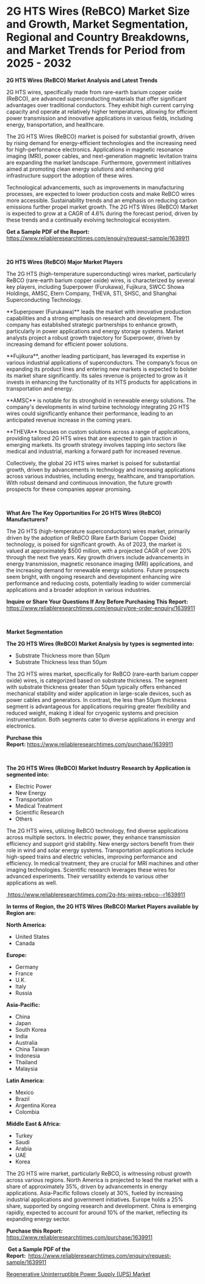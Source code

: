 <p><h1>2G HTS Wires (ReBCO) Market Size and Growth, Market Segmentation, Regional and Country Breakdowns, and Market Trends for Period from 2025 -  2032</h1></p><p><strong>2G HTS Wires (ReBCO) Market Analysis and Latest Trends</strong></p>
<p><p>2G HTS wires, specifically made from rare-earth barium copper oxide (ReBCO), are advanced superconducting materials that offer significant advantages over traditional conductors. They exhibit high current carrying capacity and operate at relatively higher temperatures, allowing for efficient power transmission and innovative applications in various fields, including energy, transportation, and healthcare.</p><p>The 2G HTS Wires (ReBCO) market is poised for substantial growth, driven by rising demand for energy-efficient technologies and the increasing need for high-performance electronics. Applications in magnetic resonance imaging (MRI), power cables, and next-generation magnetic levitation trains are expanding the market landscape. Furthermore, government initiatives aimed at promoting clean energy solutions and enhancing grid infrastructure support the adoption of these wires.</p><p>Technological advancements, such as improvements in manufacturing processes, are expected to lower production costs and make ReBCO wires more accessible. Sustainability trends and an emphasis on reducing carbon emissions further propel market growth. The 2G HTS Wires (ReBCO) Market is expected to grow at a CAGR of 4.6% during the forecast period, driven by these trends and a continually evolving technological ecosystem.</p></p>
<p><strong>Get a Sample PDF of the Report:&nbsp;</strong> <a href="https://www.reliableresearchtimes.com/enquiry/request-sample/1639911?utm_campaign=2999&utm_medium=2&utm_source=Github&utm_content=ia&utm_term=07042025&utm_id=2g-hts-wires-rebco">https://www.reliableresearchtimes.com/enquiry/request-sample/1639911</a></p>
<p>&nbsp;</p>
<p><strong>2G HTS Wires (ReBCO) Major Market Players</strong></p>
<p><p>The 2G HTS (high-temperature superconducting) wires market, particularly ReBCO (rare-earth barium copper oxide) wires, is characterized by several key players, including Superpower (Furukawa), Fujikura, SWCC Showa Holdings, AMSC, Etern Company, THEVA, STI, SHSC, and Shanghai Superconducting Technology. </p><p>**Superpower (Furukawa)** leads the market with innovative production capabilities and a strong emphasis on research and development. The company has established strategic partnerships to enhance growth, particularly in power applications and energy storage systems. Market analysts project a robust growth trajectory for Superpower, driven by increasing demand for efficient power solutions.</p><p>**Fujikura**, another leading participant, has leveraged its expertise in various industrial applications of superconductors. The company’s focus on expanding its product lines and entering new markets is expected to bolster its market share significantly. Its sales revenue is projected to grow as it invests in enhancing the functionality of its HTS products for applications in transportation and energy.</p><p>**AMSC** is notable for its stronghold in renewable energy solutions. The company's developments in wind turbine technology integrating 2G HTS wires could significantly enhance their performance, leading to an anticipated revenue increase in the coming years.</p><p>**THEVA** focuses on custom solutions across a range of applications, providing tailored 2G HTS wires that are expected to gain traction in emerging markets. Its growth strategy involves tapping into sectors like medical and industrial, marking a forward path for increased revenue.</p><p>Collectively, the global 2G HTS wires market is poised for substantial growth, driven by advancements in technology and increasing applications across various industries, including energy, healthcare, and transportation. With robust demand and continuous innovation, the future growth prospects for these companies appear promising.</p></p>
<p>&nbsp;</p>
<p><strong>What Are The Key Opportunities For 2G HTS Wires (ReBCO) Manufacturers?</strong></p>
<p><p>The 2G HTS (high-temperature superconductors) wires market, primarily driven by the adoption of ReBCO (Rare Earth Barium Copper Oxide) technology, is poised for significant growth. As of 2023, the market is valued at approximately $500 million, with a projected CAGR of over 20% through the next five years. Key growth drivers include advancements in energy transmission, magnetic resonance imaging (MRI) applications, and the increasing demand for renewable energy solutions. Future prospects seem bright, with ongoing research and development enhancing wire performance and reducing costs, potentially leading to wider commercial applications and a broader adoption in various industries.</p></p>
<p><strong>Inquire or Share Your Questions If Any Before Purchasing This Report:</strong> <a href="https://www.reliableresearchtimes.com/enquiry/pre-order-enquiry/1639911?utm_campaign=2999&utm_medium=2&utm_source=Github&utm_content=ia&utm_term=07042025&utm_id=2g-hts-wires-rebco">https://www.reliableresearchtimes.com/enquiry/pre-order-enquiry/1639911</a></p>
<p>&nbsp;</p>
<p><strong>Market Segmentation</strong></p>
<p><strong>The 2G HTS Wires (ReBCO) Market Analysis by types is segmented into:</strong></p>
<p><ul><li>Substrate Thickness more than 50µm</li><li>Substrate Thickness less than 50µm</li></ul></p>
<p><p>The 2G HTS wires market, specifically for ReBCO (rare-earth barium copper oxide) wires, is categorized based on substrate thickness. The segment with substrate thickness greater than 50µm typically offers enhanced mechanical stability and wider application in large-scale devices, such as power cables and generators. In contrast, the less than 50µm thickness segment is advantageous for applications requiring greater flexibility and reduced weight, making it ideal for cryogenic systems and precision instrumentation. Both segments cater to diverse applications in energy and electronics.</p></p>
<p><strong>Purchase this Report:&nbsp;</strong><a href="https://www.reliableresearchtimes.com/purchase/1639911?utm_campaign=2999&utm_medium=2&utm_source=Github&utm_content=ia&utm_term=07042025&utm_id=2g-hts-wires-rebco">https://www.reliableresearchtimes.com/purchase/1639911</a></p>
<p>&nbsp;</p>
<p><strong>The 2G HTS Wires (ReBCO) Market Industry Research by Application is segmented into:</strong></p>
<p><ul><li>Electric Power</li><li>New Energy</li><li>Transportation</li><li>Medical Treatment</li><li>Scientific Research</li><li>Others</li></ul></p>
<p><p>The 2G HTS wires, utilizing ReBCO technology, find diverse applications across multiple sectors. In electric power, they enhance transmission efficiency and support grid stability. New energy sectors benefit from their role in wind and solar energy systems. Transportation applications include high-speed trains and electric vehicles, improving performance and efficiency. In medical treatment, they are crucial for MRI machines and other imaging technologies. Scientific research leverages these wires for advanced experiments. Their versatility extends to various other applications as well.</p></p>
<p><a href="https://www.reliableresearchtimes.com/2g-hts-wires-rebco--r1639911?utm_campaign=2999&utm_medium=2&utm_source=Github&utm_content=ia&utm_term=07042025&utm_id=2g-hts-wires-rebco">&nbsp;https://www.reliableresearchtimes.com/2g-hts-wires-rebco--r1639911</a></p>
<p><strong>In terms of Region, the 2G HTS Wires (ReBCO) Market Players available by Region are:</strong></p>
<p>
    <p> <strong> North America: </strong>
        <ul>
            <li>United States</li>
            <li>Canada</li>
        </ul>
        </p> 
    <p> <strong> Europe: </strong>
        <ul>
            <li>Germany</li>
            <li>France</li>
            <li>U.K.</li>
            <li>Italy</li>
            <li>Russia</li>
        </ul>
        </p> 
    <p> <strong> Asia-Pacific: </strong>
        <ul>
            <li>China</li>
            <li>Japan</li>
            <li>South Korea</li>
            <li>India</li>
            <li>Australia</li>
            <li>China Taiwan</li>
            <li>Indonesia</li>
            <li>Thailand</li>
            <li>Malaysia</li>
        </ul>
        </p> 
    <p> <strong> Latin America: </strong>
        <ul>
            <li>Mexico</li>
            <li>Brazil</li>
            <li>Argentina Korea</li>
            <li>Colombia</li>
        </ul>
        </p> 
    <p> <strong> Middle East & Africa: </strong>
        <ul>
            <li>Turkey</li>
            <li>Saudi</li>
            <li>Arabia</li>
            <li>UAE</li>
            <li>Korea</li>
        </ul>
    </p>
    </p>
<p><p>The 2G HTS wire market, particularly ReBCO, is witnessing robust growth across various regions. North America is projected to lead the market with a share of approximately 35%, driven by advancements in energy applications. Asia-Pacific follows closely at 30%, fueled by increasing industrial applications and government initiatives. Europe holds a 25% share, supported by ongoing research and development. China is emerging rapidly, expected to account for around 10% of the market, reflecting its expanding energy sector.</p></p>
<p><strong>Purchase this Report: </strong><a href="https://www.reliableresearchtimes.com/purchase/1639911?utm_campaign=2999&utm_medium=2&utm_source=Github&utm_content=ia&utm_term=07042025&utm_id=2g-hts-wires-rebco">https://www.reliableresearchtimes.com/purchase/1639911</a></p>
<p>&nbsp;<strong>Get a Sample PDF of the Report:&nbsp;&nbsp;</strong><a href="https://www.reliableresearchtimes.com/enquiry/request-sample/1639911?utm_campaign=2999&utm_medium=2&utm_source=Github&utm_content=ia&utm_term=07042025&utm_id=2g-hts-wires-rebco">https://www.reliableresearchtimes.com/enquiry/request-sample/1639911</a></p>
<p><strong></strong></p>
<p><p><a href="https://github.com/paljuhubeyde/Market-Research-Report-List-1/blob/main/regenerative-uninterruptible-power-supply-ups-market.md?utm_campaign=2999&utm_medium=2&utm_source=Github&utm_content=ia&utm_term=07042025&utm_id=2g-hts-wires-rebco">Regenerative Uninterruptible Power Supply (UPS) Market</a></p></p>